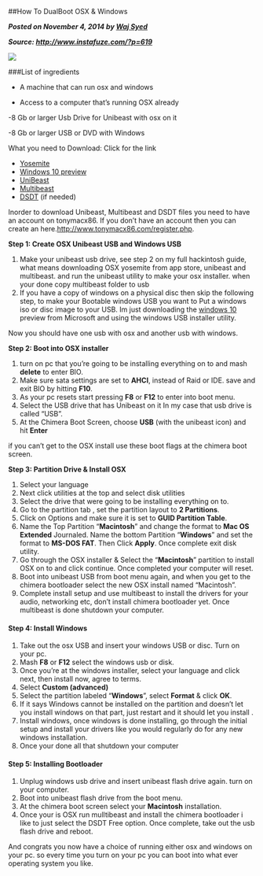 ##How To DualBoot OSX & Windows

___Posted on November 4, 2014 by [Waj Syed](http://www.instafuze.com/)___

___Source: http://www.instafuze.com/?p=619___

![](http://www.instafuze.com/wp-content/uploads/2014/11/DUALBOOT-THUMB.jpg)

###List of ingredients

- A machine that can run osx and windows

- Access to a computer that’s running OSX already

-8 Gb or larger Usb Drive for Unibeast with osx on it

-8 Gb or larger USB or DVD with Windows


 
What you need to Download: Click for the link

- [Yosemite](https://itunes.apple.com/WebObjects/MZStore.woa/wa/viewSoftware?id=915041082&mt=12)
- [Windows 10 preview](http://windows.microsoft.com/en-us/windows/preview)
- [UniBeast](http://www.tonymacx86.com/downloads.php?do=file&id=244)
- [Multibeast](http://www.tonymacx86.com/downloads.php?do=file&id=242)
- [DSDT](http://www.tonymacx86.com/11-dsdt-database.html) (if needed)

Inorder to download Unibeast, Multibeast  and DSDT files you need to have an account on tonymacx86.  If you don’t have an account then you can create an here.http://www.tonymacx86.com/register.php.

__Step 1: Create OSX Unibeast USB and Windows USB__

1. Make your unibeast usb drive, see step 2 on my full hackintosh guide, what means downloading OSX yosemite from app store, unibeast and multibeast. and run the unibeast utility to make your osx installer. when your done copy multibeast folder to usb
2. If you have a copy of windows on a physical disc then skip the following step, to make your Bootable windows USB you want to Put a windows iso or disc image to your USB. Im just downloading the [windows 10](http://windows.microsoft.com/en-us/windows/preview) preview from Microsoft and using the windows USB installer utility.

Now you should have one usb with osx and another usb with windows.

__Step 2: Boot into OSX installer__

1. turn on pc that you’re going to be installing everything on to and mash __delete__ to enter BIO.
2. Make sure sata settings are set to __AHCI__, instead of Raid or IDE. save and exit BIO by hitting __F10__.
3. As your pc resets start pressing __F8__ or __F12__ to enter into boot menu.
4. Select the USB drive that has Unibeast on it In my case that usb drive is called “USB”.
5. At the Chimera Boot Screen, choose __USB__ (with the unibeast icon) and hit __Enter__

if you can’t get to the OSX install use these boot flags at the chimera boot screen.

__Step 3: Partition Drive & Install OSX__

1. Select your language
2. Next click utilities at the top and select disk utilities
3. Select the drive that were going to be installing everything on to.
4. Go to the partition tab , set the partition layout to __2 Partitions__.
5. Click on Options and make sure it is set to __GUID Partition Table__.
6. Name the Top Partition “__Macintosh__” and change the format to __Mac OS Extended__ Journaled. Name the bottom Partition “__Windows__” and set the format to __MS-DOS FAT__. Then Click __Apply__. Once complete exit disk utility.
7. Go through the OSX installer & Select the “__Macintosh__” partition to install OSX on to and click continue. Once completed your computer will reset.
8. Boot into unibeast USB from boot menu again, and when you get to the chimera bootloader select the new OSX install named “Macintosh”.
9. Complete install setup and use multibeast to install the drivers for your audio, networking etc, don’t install chimera bootloader yet. Once multibeast is done shutdown your computer.


#### Step 4: Install Windows

1. Take out the osx USB and insert your windows USB or disc. Turn on your pc.
2. Mash __F8__ or __F12__ select the windows usb or disk.
3. Once you’re at the windows installer, select your language and click next, then install now, agree to terms.
4. Select __Custom (advanced)__
5. Select the partition labeled “__Windows__”, select __Format__ & click __OK__.
6. If it says Windows cannot be installed on the partition  and doesn’t let you install windows on that part, just restart and it should let you install .
7. Install windows, once windows is done installing, go through the initial setup and install your drivers like you would regularly do for any new windows installation.
8. Once your done all that shutdown your computer


#### Step 5: Installing Bootloader 

1. Unplug windows usb drive and insert unibeast flash drive again. turn on your computer.
2. Boot into unibeast flash drive from the boot menu.
3. At the chimera boot screen select your __Macintosh__ installation.
4. Once your is OSX run mulltibeast and install the chimera bootloader i like to just select the DSDT Free option. Once complete, take out the usb flash drive and  reboot.

And congrats you now have a choice of running either osx and windows on your pc. so every time you turn on your pc you can boot into what ever operating system you like.

